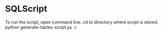 # SQLScript

To run the script, open command line.  cd to directory where script is stored.
python generate-tables-script.py -i <path and input file>
